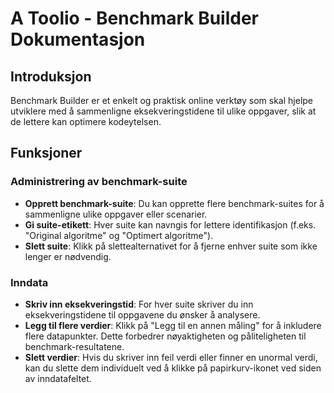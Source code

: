 # A Toolio - Benchmark Builder Dokumentasjon

## Introduksjon

Benchmark Builder er et enkelt og praktisk online verktøy som skal hjelpe utviklere med å sammenligne eksekveringstidene til ulike oppgaver, slik at de lettere kan optimere kodeytelsen.

## Funksjoner

### Administrering av benchmark-suite
- **Opprett benchmark-suite**: Du kan opprette flere benchmark-suites for å sammenligne ulike oppgaver eller scenarier.
- **Gi suite-etikett**: Hver suite kan navngis for lettere identifikasjon (f.eks. "Original algoritme" og "Optimert algoritme").
- **Slett suite**: Klikk på slettealternativet for å fjerne enhver suite som ikke lenger er nødvendig.

### Inndata
- **Skriv inn eksekveringstid**: For hver suite skriver du inn eksekveringstidene til oppgavene du ønsker å analysere.
- **Legg til flere verdier**: Klikk på "Legg til en annen måling" for å inkludere flere datapunkter. Dette forbedrer nøyaktigheten og påliteligheten til benchmark-resultatene.
- **Slett verdier**: Hvis du skriver inn feil verdi eller finner en unormal verdi, kan du slette dem individuelt ved å klikke på papirkurv-ikonet ved siden av inndatafeltet.